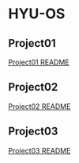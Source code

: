 # HYU-OS

## Project01
[Project01 README](project01/readme.md)
## Project02
[Project02 README](project02/readme.md)
## Project03
[Project03 README](project01/readme.md)
